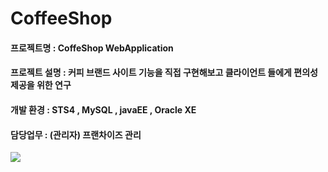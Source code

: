 # CoffeeShop

<h4>프로젝트명  : CoffeShop WebApplication</h4>
<h4>프로젝트 설명  : 커피 브랜드 사이트 기능을 직접 구현해보고 클라이언트 들에게 편의성 제공을 위한 연구 </h4>
<h4>개발 환경  : STS4 , MySQL , javaEE , Oracle XE</h4>
<h4>담당업무 : (관리자) 프랜차이즈 관리</h4>

<img src="https://postfiles.pstatic.net/MjAxOTA2MjdfMTEg/MDAxNTYxNjQ3MDExMzMz.-LvICyDmC-dQe61PPkzckh2GKzHAKgFYOn_cMEloAV0g.MVCSkS_7G8LyszJIuPXuhFQHoSBCRWXnHEJ7kiPSxZ0g.PNG.kidsgk4/image.png?type=w580"/>
<br>
